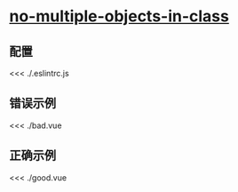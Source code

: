 
# [no-multiple-objects-in-class](https://eslint.vuejs.org/rules/no-multiple-objects-in-class.html)

## 配置

<<< ./.eslintrc.js

## 错误示例

<<< ./bad.vue

## 正确示例

<<< ./good.vue
        